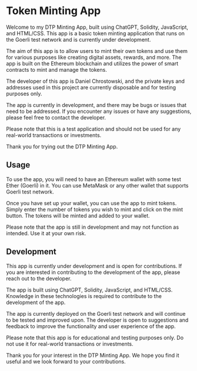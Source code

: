 # Token Minting App
Welcome to my DTP Minting App, built using ChatGPT, Solidity, JavaScript, and HTML/CSS.
This app is a basic token minting application that runs on the Goerli test network and is currently under development.

The aim of this app is to allow users to mint their own tokens and use them for various purposes like creating digital assets, rewards, and more. The app is built on the Ethereum blockchain and utilizes the power of smart contracts to mint and manage the tokens.

The developer of this app is Daniel Chrostowski, and the private keys and addresses used in this project are currently disposable and for testing purposes only.

The app is currently in development, and there may be bugs or issues that need to be addressed. If you encounter any issues or have any suggestions, please feel free to contact the developer.

Please note that this is a test application and should not be used for any real-world transactions or investments.

Thank you for trying out the DTP Minting App.

## Usage
To use the app, you will need to have an Ethereum wallet with some test Ether (Goerli) in it. You can use MetaMask or any other wallet that supports Goerli test network.

Once you have set up your wallet, you can use the app to mint tokens. Simply enter the number of tokens you wish to mint and click on the mint button. The tokens will be minted and added to your wallet.

Please note that the app is still in development and may not function as intended. Use it at your own risk.

## Development
This app is currently under development and is open for contributions. If you are interested in contributing to the development of the app, please reach out to the developer.

The app is built using ChatGPT, Solidity, JavaScript, and HTML/CSS. Knowledge in these technologies is required to contribute to the development of the app.

The app is currently deployed on the Goerli test network and will continue to be tested and improved upon. The developer is open to suggestions and feedback to improve the functionality and user experience of the app.

Please note that this app is for educational and testing purposes only. Do not use it for real-world transactions or investments.

Thank you for your interest in the DTP Minting App. We hope you find it useful and we look forward to your contributions.
